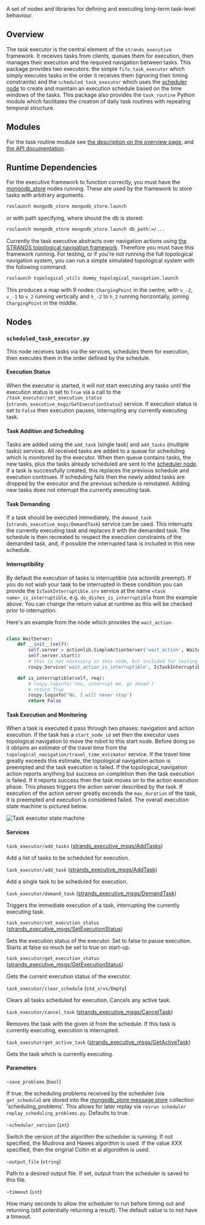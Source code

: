 A set of nodes and libraries for defining and executing long-term task-level behaviour.

## Overview

The task executor is the central element of the `strands_executive` framework. It receives tasks from clients, queues them for execution, then manages their execution and the required navigation between tasks. This package provides two executors: the simple `fifo_task_executor` which simply executes tasks in the order it receives them (ignoring their timing constraints) and the `scheduled_task_executor` which uses the [scheduler node](https://github.com/strands-project/strands_executive/blob/hydro-release/scheduler/README.md) to create and maintain an execution schedule based on the time windows of the tasks. This package also provides the `task_routine` Python module which facilitates the creation of daily task routines with repeating temporal structure. 

## Modules

For the task routine module see [the description on the overview page](https://github.com/strands-project/strands_executive/blob/hydro-release/README.md#creating-a-routine), and [the API documentation](http://strands-project.github.io/strands_executive/task_executor/html/namespacetask__executor_1_1task__routine.html).

## Runtime Dependencies

For the executive framework to function correctly, you must have the [mongodb_store](http://wiki.ros.org/mongodb_store) nodes running. These are used by the framework to store tasks with arbitrary arguments.

```bash
roslaunch mongodb_store mongodb_store.launch
```
or with path specifying, where should the db is stored:

```bash
roslaunch mongodb_store mongodb_store.launch db_path:=/...
```

Currently the task executive abstracts over navigation actions using [the STRANDS topological navigation framework](https://github.com/strands-project/strands_navigation/tree/hydro-devel/topological_navigation). Therefore you must have this framework running. For testing, or if you're not running the full topological navigation system, you can run a simple simulated topological system with the following command:

```bash
roslaunch topological_utils dummy_topological_navigation.launch
```

This produces a map with 9 nodes: `ChargingPoint` in the centre, with `v_-2`, `v_-1` to `v_2` running vertically and `h_-2` to `h_2` running horizontally, joining `ChargingPoint` in the middle.

## Nodes

### `scheduled_task_executor.py`

This node receives tasks via the services, schedules them for execution, then executes them in the order defined by the schedule.

#### Execution Status

When the executor is started, it will not start executing any tasks until the execution status is set to `True` via a call to the `/task_executor/set_execution_status` (`strands_executive_msgs/GetExecutionStatus`) service. If execution status is set to `False` then execution pauses, interrupting any currently executing task. 

#### Task Addition and Scheduling

Tasks are added using the `add_task` (single task) and `add_tasks` (multiple tasks) services. All received tasks are added to a queue for scheduling which is monitored by the executor. When then queue contains tasks, the new tasks, plus the tasks already scheduled are sent to the [scheduler node](https://github.com/strands-project/strands_executive/blob/hydro-release/task_executor/README.md). If a task is successfully created, this replaces the previous schedule and execution continues. If scheduling fails then the newly added tasks are dropped by the executor and the previous schedule is reinstated. Adding new tasks does not interrupt the currently executing task.

#### Task Demanding

If a task should be executed immediately, the `demand_task` (`strands_executive_msgs/DemandTask`) service can be used. This interrupts the currently executing task and replaces it with the demanded task. The schedule is then recreated to respect the execution constraints of the demanded task, and, if possible the interrupted task is included in this new schedule.

#### Interruptibility

By default the execution of tasks is interruptible (via actionlib preempt). If you do not wish your task to be interrupted in these condition you can provide the `IsTaskInterruptible.srv` service at the name `<task name>_is_interruptible`, e.g. `do_dishes_is_interruptible` from the example above. You can change the return value at runtime as this will be checked prior to interruption. 

Here's an example from the node which provides the `wait_action`.

```python

class WaitServer:
    def __init__(self):         
        self.server = actionlib.SimpleActionServer('wait_action', WaitAction, self.execute, False) 
        self.server.start()
        # this is not necessary in this node, but included for testing purposes
        rospy.Service('wait_action_is_interruptible', IsTaskInterruptible, self.is_interruptible)

    def is_interruptible(self, req):
        # rospy.loginfo('Yes, interrupt me, go ahead')
        # return True
        rospy.loginfo('No, I will never stop')
        return False

```

#### Task Execution and Monitoring

When a task is executed it pass through two phases: navigation and action execution. If the task has a `start_node_id` set then the executor uses topological navigation to move the robot to this start node. Before doing so it obtains an estimate of the travel time from the `topological_navigation/travel_time_estimator` service. If the travel time greatly exceeds this estimate, the topological navigation action is preempted and the task execution is failed. If the topological_navigation action reports anything but success on completion then the task execution is failed. If it reports success then the task moves on to the action execution phase. This phases triggers the action server described by the task. If execution of the action server greatly exceeds the `max_duration` of the task, it is preempted and execution is considered failed. The overall execution state machine is pictured below. 

![Task executor state machine](http://strands-project.github.io/strands_executive/images/task_fsm.png)


#### Services

`task_executor/add_tasks` ([strands_executive_msgs/AddTasks](https://github.com/strands-project/strands_executive/blob/hydro-release/strands_executive_msgs/srv/AddTasks.srv)) 
	
Add a list of tasks to be scheduled for execution.


`task_executor/add_task` ([strands_executive_msgs/AddTask](https://github.com/strands-project/strands_executive/blob/hydro-release/strands_executive_msgs/srv/AddTask.srv)) 
	
Add a single task to be scheduled for execution.

`task_executor/demand_task` ([strands_executive_msgs/DemandTask](https://github.com/strands-project/strands_executive/blob/hydro-release/strands_executive_msgs/srv/DemandTask.srv)) 
	
Triggers the immediate execution of a task, interrupting the currently executing task.

`task_executor/set_execution_status` ([strands_executive_msgs/SetExecutionStatus](https://github.com/strands-project/strands_executive/blob/hydro-release/strands_executive_msgs/srv/SetExecutionStatus.srv)) 
	
Sets the execution status of the executor. Set to false to pause execution. Starts at false so much be set to true on start-up.

`task_executor/get_execution_status` ([strands_executive_msgs/GetExecutionStatus](https://github.com/strands-project/strands_executive/blob/hydro-release/strands_executive_msgs/srv/GetExecutionStatus.srv)) 
	
Gets the current execution status of the executor.

`task_executor/clear_schedule` (`std_srvs/Empty`) 
	
Clears all tasks scheduled for execution. Cancels any active task.


`task_executor/cancel_task` ([strands_executive_msgs/CancelTask](https://github.com/strands-project/strands_executive/blob/hydro-release/strands_executive_msgs/srv/CancelTask.srv)) 
	
Removes the task with the given id from the schedule. If this task is currently executing, execution is interrupted.


`task_executor/get_active_task` ([strands_executive_msgs/GetActiveTask](https://github.com/strands-project/strands_executive/blob/hydro-release/strands_executive_msgs/srv/GetActiveTask.srv)) 
	
Gets the task which is currently executing.

#### Parameters

`~save_problems` (`bool`)

If true, the scheduling problems received by the scheduler (via `get_schedule`) are stored into the [mongodb_store message store](http://wiki.ros.org/mongodb_store#Message_Persistence:_message_store_node.py) collection 'scheduling_problems'. This allows for later replay via `rosrun scheduler replay_scheduling_problems.py`. Defaults to true.

`~scheduler_version` (`int`)

Switch the version of the algorithm the scheduler is running. If not specified, the Mudrova and Hawes algorithm is used. If the value XXX specified, then the original Coltin et al algorothm is used.

`~output_file` (`string`)

Path to a desired output file. If set, output from the scheduler is saved to this file.

`~timeout` (`int`)

How many seconds to allow the scheduler to run before timing out and returning (still potentially returning a result). The default value is to not have a timeout.
